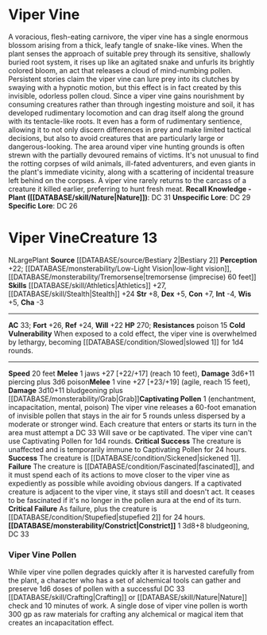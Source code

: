 ﻿---
ac: '33'
alignment: N
charisma: '-3'
constitution: '+7'
creature_ability:
- Captivating Pollen
- Cold Vulnerability
- Constrict
dexterity: '+5'
fortitude: '+26'
hp: '270'
id: '854'
intelligence: '-4'
land_speed: '20'
level: '13'
max_speed: '20'
name: Viper Vine
perception: '+22'
rarity: Common
reflex: '+24'
resistance:
- poison 15
sense:
- '[[DATABASE/monsterability/Low-Light Vision|low-light vision]]'
- '[[DATABASE/monsterability/Tremorsense|tremorsense (imprecise) 60 feet]]'
size: Large
skill:
- '[[DATABASE/skill/Athletics|Athletics]] +27'
- '[[DATABASE/skill/Stealth|Stealth]] +24'
source: '[[DATABASE/source/Bestiary 2|Bestiary 2]]'
speed:
- 20 feet
strength: '+8'
strength_req: '8'
strongest_save:
- Fortitude
trait:
- '[[DATABASE/trait/Plant|Plant]]'
type: Creature
vision: Low-light vision
weakest_save:
- Will
will: '+22'
wisdom: '+5'

---
# Viper Vine

A voracious, flesh-eating carnivore, the viper vine has a single enormous blossom arising from a thick, leafy tangle of snake-like vines. When the plant senses the approach of suitable prey through its sensitive, shallowly buried root system, it rises up like an agitated snake and unfurls its brightly colored bloom, an act that releases a cloud of mind-numbing pollen. Persistent stories claim the viper vine can lure prey into its clutches by swaying with a hypnotic motion, but this effect is in fact created by this invisible, odorless pollen cloud.
 Since a viper vine gains nourishment by consuming creatures rather than through ingesting moisture and soil, it has developed rudimentary locomotion and can drag itself along the ground with its tentacle-like roots. It even has a form of rudimentary sentience, allowing it to not only discern differences in prey and make limited tactical decisions, but also to avoid creatures that are particularly large or dangerous-looking.
 The area around viper vine hunting grounds is often strewn with the partially devoured remains of victims. It's not unusual to find the rotting corpses of wild animals, ill-fated adventurers, and even giants in the plant's immediate vicinity, along with a scattering of incidental treasure left behind on the corpses. A viper vine rarely returns to the carcass of a creature it killed earlier, preferring to hunt fresh meat.
**Recall Knowledge - Plant ([[DATABASE/skill/Nature|Nature]])**: DC 31
**Unspecific Lore**: DC 29
**Specific Lore**: DC 26

# Viper Vine<span class="item-type">Creature 13</span>

<span class="trait-alignment item-trait">N</span><span class="trait-size item-trait">Large</span><span class="item-trait">Plant</span>
**Source** [[DATABASE/source/Bestiary 2|Bestiary 2]] 
**Perception** +22; [[DATABASE/monsterability/Low-Light Vision|low-light vision]], [[DATABASE/monsterability/Tremorsense|tremorsense (imprecise) 60 feet]]
**Skills** [[DATABASE/skill/Athletics|Athletics]] +27, [[DATABASE/skill/Stealth|Stealth]] +24
**Str** +8, **Dex** +5, **Con** +7, **Int** -4, **Wis** +5, **Cha** -3

---
**AC** 33; **Fort** +26, **Ref** +24, **Will** +22
**HP** 270; **Resistances** poison 15
<span class="in-box-ability">**Cold Vulnerability** When exposed to a cold effect, the viper vine is overwhelmed by lethargy, becoming [[DATABASE/condition/Slowed|slowed 1]] for 1d4 rounds.</span>

---
**Speed** 20 feet
<span class="in-box-ability">**Melee** <span class="action-icon">1</span> jaws +27 [+22/+17] (reach 10 feet), **Damage** 3d6+11 piercing plus 3d6 poison</span><span class="in-box-ability">**Melee** <span class="action-icon">1</span> vine +27 [+23/+19] (agile, reach 15 feet), **Damage** 3d10+11 bludgeoning plus [[DATABASE/monsterability/Grab|Grab]]</span><span class="in-box-ability">**Captivating Pollen** <span class="action-icon">1</span> (enchantment, incapacitation, mental, poison) The viper vine releases a 60-foot emanation of invisible pollen that stays in the air for 5 rounds unless dispersed by a moderate or stronger wind. Each creature that enters or starts its turn in the area must attempt a DC 33 Will save or be captivated. The viper vine can't use Captivating Pollen for 1d4 rounds. 
**Critical Success** The creature is unaffected and is temporarily immune to Captivating Pollen for 24 hours. 
**Success** The creature is [[DATABASE/condition/Sickened|sickened 1]]. 
**Failure** The creature is [[DATABASE/condition/Fascinated|fascinated]], and it must spend each of its actions to move closer to the viper vine as expediently as possible while avoiding obvious dangers. If a captivated creature is adjacent to the viper vine, it stays still and doesn't act. It ceases to be fascinated if it's no longer in the pollen aura at the end of its turn. 
**Critical Failure** As failure, plus the creature is [[DATABASE/condition/Stupefied|stupefied 2]] for 24 hours.</span><span class="in-box-ability">**[[DATABASE/monsterability/Constrict|Constrict]]** <span class="action-icon">1</span> 3d8+8 bludgeoning, DC 33</span>

###  Viper Vine Pollen

While viper vine pollen degrades quickly after it is harvested carefully from the plant, a character who has a set of alchemical tools can gather and preserve 1d6 doses of pollen with a successful DC 33 [[DATABASE/skill/Crafting|Crafting]] or [[DATABASE/skill/Nature|Nature]] check and 10 minutes of work. A single dose of viper vine pollen is worth 300 gp as raw materials for crafting any alchemical or magical item that creates an incapacitation effect.